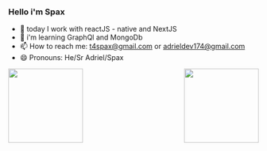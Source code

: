 ### Hello i'm Spax 

- 🔭 today I work with reactJS - native and NextJS
- 🌱 i'm learning GraphQl and MongoDb
- 📫 How to reach me: t4spax@gmail.com or adrieldev174@gmail.com
- 😄 Pronouns: He/Sr Adriel/Spax
<div display="inline">
  <a href="https://github.com/T4SpaX">
  <img height="150" widht="100" src="https://github-readme-stats.vercel.app/api?username=T4SpaX&show_icons=true&theme=radical&include_all_commits=true&count_private=true">
  <img align="right" height="150" widht="100" src="https://github-readme-stats.vercel.app/api/top-langs/?username=T4SpaX&layout=compact&langs_count=16&theme=radical"></div>

  
  

